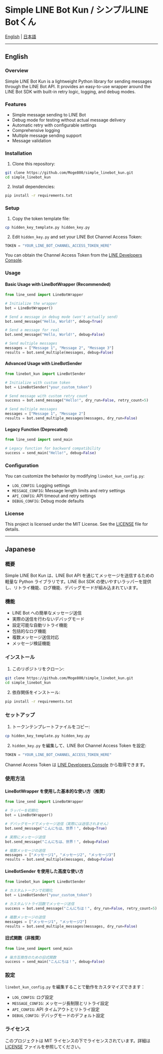 # Simple LINE Bot Kun / シンプルLINE Botくん

[English](#english) | [日本語](#japanese)

---

## English

### Overview
Simple LINE Bot Kun is a lightweight Python library for sending messages through the LINE Bot API. It provides an easy-to-use wrapper around the LINE Bot SDK with built-in retry logic, logging, and debug modes.

### Features
- Simple message sending to LINE Bot
- Debug mode for testing without actual message delivery
- Automatic retry with configurable settings
- Comprehensive logging
- Multiple message sending support
- Message validation

### Installation

1. Clone this repository:
```bash
git clone https://github.com/Moge800/simple_linebot_kun.git
cd simple_linebot_kun
```

2. Install dependencies:
```bash
pip install -r requirements.txt
```

### Setup

1. Copy the token template file:
```bash
cp hidden_key_template.py hidden_key.py
```

2. Edit `hidden_key.py` and set your LINE Bot Channel Access Token:
```python
TOKEN = "YOUR_LINE_BOT_CHANNEL_ACCESS_TOKEN_HERE"
```

You can obtain the Channel Access Token from the [LINE Developers Console](https://developers.line.biz/).

### Usage

#### Basic Usage with LineBotWrapper (Recommended)

```python
from line_send import LineBotWrapper

# Initialize the wrapper
bot = LineBotWrapper()

# Send a message in debug mode (won't actually send)
bot.send_message("Hello, World!", debug=True)

# Send a message for real
bot.send_message("Hello, World!", debug=False)

# Send multiple messages
messages = ["Message 1", "Message 2", "Message 3"]
results = bot.send_multiple(messages, debug=False)
```

#### Advanced Usage with LineBotSender

```python
from linebot_kun import LineBotSender

# Initialize with custom token
bot = LineBotSender("your_custom_token")

# Send message with custom retry count
success = bot.send_message("Hello!", dry_run=False, retry_count=5)

# Send multiple messages
messages = ["Message 1", "Message 2"]
results = bot.send_multiple_messages(messages, dry_run=False)
```

#### Legacy Function (Deprecated)

```python
from line_send import send_main

# Legacy function for backward compatibility
success = send_main("Hello!", debug=False)
```

### Configuration

You can customize the behavior by modifying `linebot_kun_config.py`:

- `LOG_CONFIG`: Logging settings
- `MESSAGE_CONFIG`: Message length limits and retry settings
- `API_CONFIG`: API timeout and retry settings
- `DEBUG_CONFIG`: Debug mode defaults

### License

This project is licensed under the MIT License. See the [LICENSE](LICENSE) file for details.

---

## Japanese

### 概要
Simple LINE Bot Kun は、LINE Bot API を通じてメッセージを送信するための軽量な Python ライブラリです。LINE Bot SDK の使いやすいラッパーを提供し、リトライ機能、ログ機能、デバッグモードが組み込まれています。

### 機能
- LINE Bot への簡単なメッセージ送信
- 実際の送信を行わないデバッグモード
- 設定可能な自動リトライ機能
- 包括的なログ機能
- 複数メッセージ送信対応
- メッセージ検証機能

### インストール

1. このリポジトリをクローン:
```bash
git clone https://github.com/Moge800/simple_linebot_kun.git
cd simple_linebot_kun
```

2. 依存関係をインストール:
```bash
pip install -r requirements.txt
```

### セットアップ

1. トークンテンプレートファイルをコピー:
```bash
cp hidden_key_template.py hidden_key.py
```

2. `hidden_key.py` を編集して、LINE Bot Channel Access Token を設定:
```python
TOKEN = "YOUR_LINE_BOT_CHANNEL_ACCESS_TOKEN_HERE"
```

Channel Access Token は [LINE Developers Console](https://developers.line.biz/) から取得できます。

### 使用方法

#### LineBotWrapper を使用した基本的な使い方（推奨）

```python
from line_send import LineBotWrapper

# ラッパーを初期化
bot = LineBotWrapper()

# デバッグモードでメッセージ送信（実際には送信されません）
bot.send_message("こんにちは、世界！", debug=True)

# 実際にメッセージ送信
bot.send_message("こんにちは、世界！", debug=False)

# 複数メッセージの送信
messages = ["メッセージ1", "メッセージ2", "メッセージ3"]
results = bot.send_multiple(messages, debug=False)
```

#### LineBotSender を使用した高度な使い方

```python
from linebot_kun import LineBotSender

# カスタムトークンで初期化
bot = LineBotSender("your_custom_token")

# カスタムリトライ回数でメッセージ送信
success = bot.send_message("こんにちは！", dry_run=False, retry_count=5)

# 複数メッセージの送信
messages = ["メッセージ1", "メッセージ2"]
results = bot.send_multiple_messages(messages, dry_run=False)
```

#### 旧式関数（非推奨）

```python
from line_send import send_main

# 後方互換性のための旧式関数
success = send_main("こんにちは！", debug=False)
```

### 設定

`linebot_kun_config.py` を編集することで動作をカスタマイズできます：

- `LOG_CONFIG`: ログ設定
- `MESSAGE_CONFIG`: メッセージ長制限とリトライ設定
- `API_CONFIG`: API タイムアウトとリトライ設定
- `DEBUG_CONFIG`: デバッグモードのデフォルト設定

### ライセンス

このプロジェクトは MIT ライセンスの下でライセンスされています。詳細は [LICENSE](LICENSE) ファイルを参照してください。